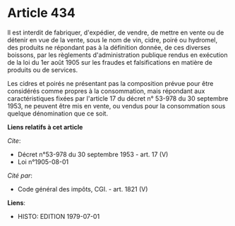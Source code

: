 # Article 434

Il est interdit de fabriquer, d'expédier, de vendre, de mettre en vente ou de détenir en vue de la vente, sous le nom de vin,
cidre, poiré ou hydromel, des produits ne répondant pas à la définition donnée, de ces diverses boissons, par les règlements
d'administration publique rendus en exécution de la loi du 1er août 1905 sur les fraudes et falsifications en matière de
produits ou de services.

Les cidres et poirés ne présentant pas la composition prévue pour être considérés comme propres à la consommation, mais
répondant aux caractéristiques fixées par l'article 17 du décret n° 53-978 du 30 septembre 1953, ne peuvent être mis en
vente, ou vendus pour la consommation sous quelque dénomination que ce soit.

**Liens relatifs à cet article**

_Cite_:

  - Décret n°53-978 du 30 septembre 1953 - art. 17 (V)
  - Loi n°1905-08-01

_Cité par_:

  - Code général des impôts, CGI. - art. 1821 (V)

**Liens**:

  - HISTO: EDITION 1979-07-01
